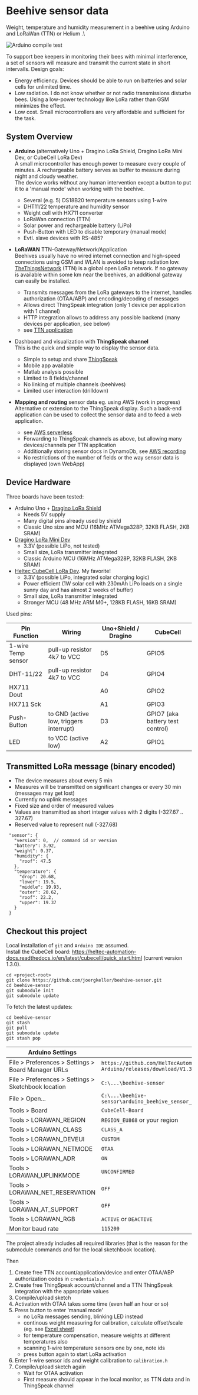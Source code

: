 # Beehive sensor data
Weight, temperature and humidity measurement in a beehive using Arduino and LoRaWan (TTN) or Helium .\


![Arduino compile test](https://github.com/joergkeller/beehive-sensor/workflows/Arduino%20compile%20test/badge.svg)

To support bee keepers in monitoring their bees with minimal interference, a set of sensors will measure and transmit the current state in short intervalls. Design goals:
* Energy efficiency. Devices should be able to run on batteries and solar cells for unlimited time.
* Low radiation. I do not know whether or not radio transmissions disturbe bees. Using a low-power technology like LoRa rather than GSM minimizes the effect.
* Low cost. Small microcontrollers are very affordable and sufficient for the task.

## System Overview
- **Arduino** (alternatively Uno + Dragino LoRa Shield, Dragino LoRa Mini Dev, or CubeCell LoRa Dev)\
  A small microcontroller has enough power to measure every couple of minutes. A rechargeable battery serves as buffer to measure during night and cloudy weather.\
  The device works without any human intervention except a button to put it to a 'manual mode' when working with the beehive.
    - Several (e.g. 5) DS18B20 temperature sensors using 1-wire
    - DHT11/22 temperature and humidity sensor
    - Weight cell with HX711 converter
    - LoRaWan connection (TTN)
    - Solar power and rechargeable battery (LiPo)
    - Push-Button with LED to disable temporary (manual mode)
    - Evtl. slave devices with RS-485?
    
- **LoRaWAN** TTN-Gateway/Network/Application\
  Beehives usually have no wired internet connection and high-speed connections using GSM and WLAN is avoided to keep radiation low.\
  [TheThingsNetwork](https://www.thethingsnetwork.org/) (TTN) is a global open LoRa network. If no gateway is available within some km near the beehives, an additional gateway can easily be installed. 
    - Transmits messages from the LoRa gateways to the internet, handles authorization (OTAA/ABP) and encoding/decoding of messages
    - Allows direct ThingSpeak integration (only 1 device per application with 1 channel)
    - HTTP integration allows to address any possible backend (many devices per application, see below)
    - see [TTN application](./docs/ttn-application.md)
    
- Dashboard and visualization with **ThingSpeak channel**\
  This is the quick and simple way to display the sensor data.
    - Simple to setup and share [ThingSpeak](https://thingspeak.com/)
    - Mobile app available
    - Matlab analysis possible
    - Limited to 8 fields/channel
    - No linking of multiple channels (beehives)
    - Limited user interaction (drilldown)

- **Mapping and routing** sensor data eg. using AWS (work in progress) \
  Alternative or extension to the ThingSpeak display. 
  Such a back-end application can be used to collect the sensor data and to feed a web application.
    - see [AWS serverless](./docs/aws-serverless.md)
    - Forwarding to ThingSpeak channels as above, but allowing many devices/channels per TTN application
    - Additionally storing sensor docs in DynamoDb, see [AWS recording](./docs/aws-recorder.md)
    - No restrictions of the number of fields or the way sensor data is displayed (own WebApp) 
    
       
## Device Hardware
Three boards have been tested:
- Arduino Uno + [Dragino LoRa Shield](https://www.dragino.com/products/lora/item/102-lora-shield.html)
    - Needs 5V supply
    - Many digital pins already used by shield
    - Classic Uno size and MCU (16MHz ATMega328P, 32KB FLASH, 2KB SRAM)
- [Dragino LoRa Mini Dev](https://www.dragino.com/products/lora/item/126-lora-mini-dev.html)
    - 3.3V (possible LiPo, not tested)
    - Small size, LoRa transmitter integrated
    - Classic Arduino MCU (16MHz ATMega328P, 32KB FLASH, 2KB SRAM)
- [Heltec CubeCell LoRa Dev](https://heltec.org/project/htcc-ab01/). My favorite!
    - 3.3V (possible LiPo, integrated solar charging logic)
    - Power efficient (1W solar cell with 230mAh LiPo loads on a single sunny day and has almost 2 weeks of buffer)
    - Small size, LoRa transmitter integrated
    - Stronger MCU (48 MHz ARM M0+, 128KB FLASH, 16KB SRAM)
    
Used pins:

| Pin Function | Wiring | Uno+Shield / Dragino | CubeCell |
| ------------ | ------ | ----------------- | -------- |
| 1-wire Temp sensor | pull-up resistor 4k7 to VCC | D5 | GPIO5 |
| DHT-11/22 | pull-up resistor 4k7 to VCC | D4 | GPIO4 |
| HX711 Dout | | A0 | GPIO2 |
| HX711 Sck | | A1 | GPIO3 |
| Push-Button | to GND (active low, triggers interrupt) | D3 | GPIO7 (aka battery test control) |
| LED | to VCC (active low) | A2 | GPIO1 |
       
## Transmitted LoRa message (binary encoded)
- The device measures about every 5 min
- Measures will be transmitted on significant changes or every 30 min (messages may get lost)
- Currently no uplink messages 
- Fixed size and order of measured values
- Values are transmitted as short integer values with 2 digits (-327.67 .. 327.67)
- Reserved value to represent null (-327.68) 
~~~
 "sensor": {
   "version": 0,  // command id or version
   "battery": 3.92,
   "weight": 0.37,
   "humidity": {
     "roof": 47.5
   },
   "temperature": {
     "drop": 20.68,
     "lower": 19.5,
     "middle": 19.93,
     "outer": 20.62,
     "roof": 22.2,
     "upper": 19.37
   }
 }
~~~   
   
## Checkout this project
Local installation of `git` and `Arduino IDE` assumed.\
Install the CubeCell board: https://heltec-automation-docs.readthedocs.io/en/latest/cubecell/quick_start.html
 (current version 1.3.0).
~~~
cd <project-root>
git clone https://github.com/joergkeller/beehive-sensor.git
cd beehive-sensor
git submodule init
git submodule update
~~~
To fetch the latest updates:
~~~
cd beehive-sensor
git stash
git pull
git submodule update
git stash pop
~~~

| Arduino Settings      | Value |
| ----------------------|-------|
| File > Preferences > Settings > Board Manager URLs | `https://github.com/HelTecAutomation/CubeCell-Arduino/releases/download/V1.3.0/package_CubeCell_index.json` |
| File > Preferences > Settings > Sketchbook location | `C:\...\beehive-sensor` |
| File > Open... | `C:\...\beehive-sensor\arduino_beehive_sensor_lora\arduino_beehive_sensor_lora.ino` |
| Tools > Board | `CubeCell-Board` |
| Tools > LORAWAN_REGION | `REGION_EU868` or your region |
| Tools > LORAWAN_CLASS | `CLASS_A` |
| Tools > LORAWAN_DEVEUI | `CUSTOM` |
| Tools > LORAWAN_NETMODE | `OTAA` |
| Tools > LORAWAN_ADR | `ON` |
| Tools > LORAWAN_UPLINKMODE | `UNCONFIRMED` |
| Tools > LORAWAN_NET_RESERVATION | `OFF` |
| Tools > LORAWAN_AT_SUPPORT | `OFF` |
| Tools > LORAWAN_RGB | `ACTIVE` or `DEACTIVE` |
| Monitor baud rate | `115200` |

The project already includes all required libraries (that is the reason for the submodule commands and for the local sketchbook location).

Then
1. Create free TTN account/application/device and enter OTAA/ABP authorization codes in `credentials.h`
1. Create free ThingSpeak account/channel and a TTN ThingSpeak integration with the appropriate values 
1. Compile/upload sketch
1. Activation with OTAA takes some time (even half an hour or so)
1. Press button to enter 'manual mode'
    - no LoRa messages sending, blinking LED instead
    - continous weight measuring for calibration, calculate offset/scale (eg. see [Excel sheet](./docs/Gewicht%20Eichung%20Loadcell.xlsx))
    - for temperature compensation, measure weights at different temperatures also 
    - scanning 1-wire temperature sensors one by one, note ids
    - press button again to start LoRa activation
1. Enter 1-wire sensor ids and weight calibration to `calibration.h`
1. Compile/upload sketch again 
    - Wait for OTAA activation
    - First measure should appear in the local monitor, as TTN data and in ThingSpeak channel
